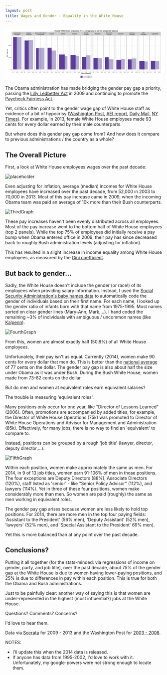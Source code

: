 ```yaml
---
layout: post
title: Wages and Gender - Equality in the White House
---
```


![placeholder](_assets/p1-00-intro2014.png "First Image")

The Obama administration has made bridging the gender pay gap a priority, passing the [Lilly Ledbetter Act](http://en.wikipedia.org/wiki/Lilly_Ledbetter_Fair_Pay_Act_of_2009) in 2009 and continuing to promote the [Paycheck Fairness Act](http://www.nytimes.com/2014/03/21/us/politics/obama-to-promote-expanded-economic-opportunities-for-women.html).

Yet, critics often point to the gender wage gap of White House staff as evidence of a bit of hypocrisy ([Washington Post](http://www.washingtonpost.com/blogs/post-politics/wp/2014/04/07/the-white-houses-own-wage-gender-gap/), [AEI report](http://www.aei-ideas.org/2014/02/february-20-is-white-house-equal-pay-day-the-date-in-2014-women-must-work-to-earn-what-men-earned-in-2013/), [Daily Mail](http://www.dailymail.co.uk/news/article-2128513/Women-paid-significantly-Obama-White-House-male-counterparts.html), [NY Times](http://www.nytimes.com/2014/04/08/us/politics/as-obama-spotlights-gender-gap-in-wages-his-own-payroll-draws-scrutiny.html?_r=0)).  For example, in 2013, female White House employees made 93 cents for every dollar earned by their male counterparts.

But where does this gender pay gap come from? And how does it compare to previous administrations / the country as a whole?

## The Overall Picture

First, a look at White House employees wages over the past decade:

![placeholder](/assets/p1-01-median2014.png)

Even adjusting for inflation, average (median) incomes for White House employees have increased over the past decade, from 52,000 in 2003 to 70,000 in 2013. Most of this pay increase came in 2009, when the incoming Obama team was paid an average of 10k more than their Bush counterparts.

![ThirdGraph](/assets/p1-02-income2014.png)

These pay increases haven't been evenly distributed across all employees. Most of the pay increase went to the bottom half of White House employees (top 2 panels).  While the top 75% of employees did initially receive a pay bump when Obama entered office in 2009, their pay has since decreased back to roughly Bush administration levels (adjusting for inflation).

This has resulted in a slight increase in income equality among White House employees, as measured by the [Gini coefficient](http://en.wikipedia.org/wiki/Gini_coefficient).

## But back to gender...

Sadly, the White House doesn't include the gender (or race!) of its employees when providing salary information. Instead, I used the [Social Security Administration's baby names data](http://www.ssa.gov/oact/babynames/limits.html) to automatically code the gender of individuals based on their first name. For each name, I looked up the gender ratio of infants born with that name from 1975-1995. Most names sorted on clear gender lines (Mary-Ann, Mark,...). I hand coded the remaining ~3% of individuals with ambiguous / uncommon names (like [Kalpenn](http://en.wikipedia.org/wiki/Kal_Penn)).

![FourthGraph](/assets/p1-03-gender2014.png)

From this, women are almost exactly half (50.8%) of all White House employees.

Unfortunately, their pay isn't as equal. Currently (2014), women make 90 cents for every dollar that men do. This is better than the [national average](http://www.iwpr.org/publications/pubs/the-gender-wage-gap-2012/) of 77 cents on the dollar. The gender pay gap is also about half the size under Obama as it was under Bush. During the Bush White House, women made from 73-82 cents on the dollar.

But do men and women at equivalent roles earn equivalent salaries?

The trouble is measuring 'equivalent roles'.

Many positions only occur for one year, like "Director of Lessons Learned" (2006). Often, promotions are accompanied by added titles, for example, the Director of White House Operations (75k) was promoted to Director of White House Operations and Advisor for Management and Administration (85k). Effectively, for many jobs, there is no way to find an 'equivalent' to compare to.

Instead, positions can be grouped by a rough 'job title' (lawyer, director, deputy director,...).

![FifthGraph](/assets/p1-04-summaryPlot.png)

Within each position,  women make approximately the same as men. For 2014, in 9 of 13 job titles, women earn 91-106% of men in those positions. The four exceptions are Deputy Directors (88%), Associate Directors (120%), staff listed as 'senior' - like "Senior Policy Advisor" (112%), and lawyers (114%). Yet in three of these four positions, women make considerably more than men. So women are paid (roughly) the same as men working in equivalent roles.

The gender pay gap arises because women are less likely to hold top positions. For 2014, there are more men in the top four paying fields: 'Assistant to the President' (56% men), 'Deputy Assistant' (52% men), 'lawyers' (52% men), and 'Special Assistant to the President' 69% men).

Yet this is more balanced than at any point over the past decade.

## Conclusions?

Putting it all together (for the stats-minded: via regressions of income on gender, party, and job title), over the past decade, about 75% of the gender gap at the White House is due to women having lower-paying positions, and 25% is due to differences in pay within each position. This is true for both the Obama and Bush administrations.

Just to be painfully clear: another way of saying this is that women are under-represented in the highest (most influential?) jobs at the White House.

Questions?
Comments?
Concerns?

I'd love to hear them.


Data via [Socrata](https://opendata.socrata.com/) for 2009 - 2013 and the Washington Post for [2003 - 2008](http://www.washingtonpost.com/wp-srv/opinions/graphics/2008stafflistsalary.html).

NOTES:
* I'll update this when the 2014 data is released.
* If anyone has data from 1995-2002, I'd love to work with it. Unfortunately, my google-powers were not strong enough to locate them. 